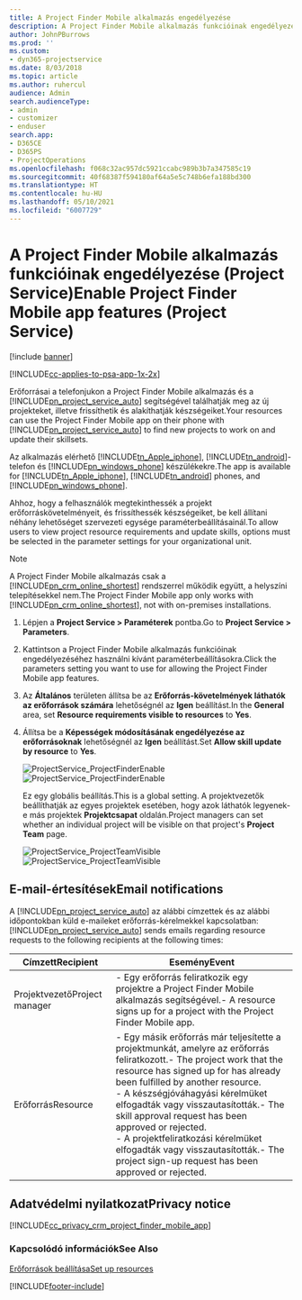 ```yaml
---
title: A Project Finder Mobile alkalmazás engedélyezése
description: A Project Finder Mobile alkalmazás funkcióinak engedélyezése a Project Service szolgáltatásban
author: JohnPBurrows
ms.prod: ''
ms.custom:
- dyn365-projectservice
ms.date: 8/03/2018
ms.topic: article
ms.author: ruhercul
audience: Admin
search.audienceType:
- admin
- customizer
- enduser
search.app:
- D365CE
- D365PS
- ProjectOperations
ms.openlocfilehash: f068c32ac957dc5921ccabc989b3b7a347585c19
ms.sourcegitcommit: 40f68387f594180af64a5e5c748b6efa188bd300
ms.translationtype: HT
ms.contentlocale: hu-HU
ms.lasthandoff: 05/10/2021
ms.locfileid: "6007729"
---
```

# <a name="enable-project-finder-mobile-app-features-project-service"></a><span data-ttu-id="d1c4f-103">A Project Finder Mobile alkalmazás funkcióinak engedélyezése (Project Service)</span><span class="sxs-lookup"><span data-stu-id="d1c4f-103">Enable Project Finder Mobile app features (Project Service)</span></span>

[!include [banner](../includes/psa-now-project-operations.md)]

[!INCLUDE[cc-applies-to-psa-app-1x-2x](../includes/cc-applies-to-psa-app-1x-2x.md)]

<span data-ttu-id="d1c4f-104">Erőforrásai a telefonjukon a Project Finder Mobile alkalmazás és a [!INCLUDE[pn_project_service_auto](../includes/pn-project-service-auto.md)] segítségével találhatják meg az új projekteket, illetve frissíthetik és alakíthatják készségeiket.</span><span class="sxs-lookup"><span data-stu-id="d1c4f-104">Your resources can use the Project Finder Mobile app on their phone with [!INCLUDE[pn_project_service_auto](../includes/pn-project-service-auto.md)] to find new projects to work on and update their skillsets.</span></span>  
  
 <span data-ttu-id="d1c4f-105">Az alkalmazás elérhető [!INCLUDE[tn_Apple_iphone](../includes/tn-apple-iphone.md)], [!INCLUDE[tn_android](../includes/tn-android.md)]-telefon és [!INCLUDE[pn_windows_phone](../includes/pn-windows-phone.md)] készülékekre.</span><span class="sxs-lookup"><span data-stu-id="d1c4f-105">The app is available for [!INCLUDE[tn_Apple_iphone](../includes/tn-apple-iphone.md)], [!INCLUDE[tn_android](../includes/tn-android.md)] phones, and [!INCLUDE[pn_windows_phone](../includes/pn-windows-phone.md)].</span></span>  
    
 <span data-ttu-id="d1c4f-106">Ahhoz, hogy a felhasználók megtekinthessék a projekt erőforráskövetelményeit, és frissíthessék készségeiket, be kell állítani néhány lehetőséget szervezeti egysége paraméterbeállításainál.</span><span class="sxs-lookup"><span data-stu-id="d1c4f-106">To allow users to view project resource requirements and update skills, options must be selected in the parameter settings for your organizational unit.</span></span>
  
> [!NOTE]
>  <span data-ttu-id="d1c4f-107">A Project Finder Mobile alkalmazás csak a [!INCLUDE[pn_crm_online_shortest](../includes/pn-crm-online-shortest.md)] rendszerrel működik együtt, a helyszíni telepítésekkel nem.</span><span class="sxs-lookup"><span data-stu-id="d1c4f-107">The Project Finder Mobile app only works with [!INCLUDE[pn_crm_online_shortest](../includes/pn-crm-online-shortest.md)], not with on-premises installations.</span></span>  
  
1. <span data-ttu-id="d1c4f-108">Lépjen a **Project Service > Paraméterek** pontba.</span><span class="sxs-lookup"><span data-stu-id="d1c4f-108">Go to **Project Service > Parameters**.</span></span>  
  
2. <span data-ttu-id="d1c4f-109">Kattintson a Project Finder Mobile alkalmazás funkcióinak engedélyezéséhez használni kívánt paraméterbeállításokra.</span><span class="sxs-lookup"><span data-stu-id="d1c4f-109">Click the parameters setting you want to use for allowing the Project Finder Mobile app features.</span></span>  
  
3. <span data-ttu-id="d1c4f-110">Az **Általános** területen állítsa be az **Erőforrás-követelmények láthatók az erőforrások számára** lehetőségnél az **Igen** beállítást.</span><span class="sxs-lookup"><span data-stu-id="d1c4f-110">In the **General** area, set **Resource requirements visible to resources** to **Yes**.</span></span>  
  
4. <span data-ttu-id="d1c4f-111">Állítsa be a **Képességek módosításának engedélyezése az erőforrásoknak** lehetőségnél az **Igen** beállítást.</span><span class="sxs-lookup"><span data-stu-id="d1c4f-111">Set **Allow skill update by resource** to **Yes**.</span></span>  
  
   <span data-ttu-id="d1c4f-112">![ProjectService_ProjectFinderEnable](../psa/media/project-service-project-finder-enable.png "ProjectService_ProjectFinderEnable")</span><span class="sxs-lookup"><span data-stu-id="d1c4f-112">![ProjectService_ProjectFinderEnable](../psa/media/project-service-project-finder-enable.png "ProjectService_ProjectFinderEnable")</span></span>  
  
   <span data-ttu-id="d1c4f-113">Ez egy globális beállítás.</span><span class="sxs-lookup"><span data-stu-id="d1c4f-113">This is a global setting.</span></span> <span data-ttu-id="d1c4f-114">A projektvezetők beállíthatják az egyes projektek esetében, hogy azok láthatók legyenek-e más projektek **Projektcsapat** oldalán.</span><span class="sxs-lookup"><span data-stu-id="d1c4f-114">Project managers can set whether an individual project will be visible on that project's **Project Team** page.</span></span>  
  
   <span data-ttu-id="d1c4f-115">![ProjectService_ProjectTeamVisible](../psa/media/project-service-project-team-visible.png "ProjectService_ProjectTeamVisible")</span><span class="sxs-lookup"><span data-stu-id="d1c4f-115">![ProjectService_ProjectTeamVisible](../psa/media/project-service-project-team-visible.png "ProjectService_ProjectTeamVisible")</span></span>  
  
## <a name="email-notifications"></a><span data-ttu-id="d1c4f-116">E-mail-értesítések</span><span class="sxs-lookup"><span data-stu-id="d1c4f-116">Email notifications</span></span>  
 <span data-ttu-id="d1c4f-117">A [!INCLUDE[pn_project_service_auto](../includes/pn-project-service-auto.md)] az alábbi címzettek és az alábbi időpontokban küld e-maileket erőforrás-kérelmekkel kapcsolatban:</span><span class="sxs-lookup"><span data-stu-id="d1c4f-117">[!INCLUDE[pn_project_service_auto](../includes/pn-project-service-auto.md)] sends emails regarding resource requests to the following recipients at the following times:</span></span>  
  
|<span data-ttu-id="d1c4f-118">Címzett</span><span class="sxs-lookup"><span data-stu-id="d1c4f-118">Recipient</span></span>|<span data-ttu-id="d1c4f-119">Esemény</span><span class="sxs-lookup"><span data-stu-id="d1c4f-119">Event</span></span>|  
|---------------|-----------|  
|<span data-ttu-id="d1c4f-120">Projektvezető</span><span class="sxs-lookup"><span data-stu-id="d1c4f-120">Project manager</span></span>|<span data-ttu-id="d1c4f-121">- Egy erőforrás feliratkozik egy projektre a Project Finder Mobile alkalmazás segítségével.</span><span class="sxs-lookup"><span data-stu-id="d1c4f-121">- A resource signs up for a project with the Project Finder Mobile app.</span></span>|  
|<span data-ttu-id="d1c4f-122">Erőforrás</span><span class="sxs-lookup"><span data-stu-id="d1c4f-122">Resource</span></span>|<span data-ttu-id="d1c4f-123">- Egy másik erőforrás már teljesítette a projektmunkát, amelyre az erőforrás feliratkozott.</span><span class="sxs-lookup"><span data-stu-id="d1c4f-123">- The project work that the resource has signed up for has already been fulfilled by another resource.</span></span><br /><span data-ttu-id="d1c4f-124">- A készségjóváhagyási kérelmüket elfogadták vagy visszautasították.</span><span class="sxs-lookup"><span data-stu-id="d1c4f-124">- The skill approval request has been approved or rejected.</span></span><br /><span data-ttu-id="d1c4f-125">- A projektfeliratkozási kérelmüket elfogadták vagy visszautasították.</span><span class="sxs-lookup"><span data-stu-id="d1c4f-125">- The project sign-up request has been approved or rejected.</span></span>|  
  
## <a name="privacy-notice"></a><span data-ttu-id="d1c4f-126">Adatvédelmi nyilatkozat</span><span class="sxs-lookup"><span data-stu-id="d1c4f-126">Privacy notice</span></span>  
 [!INCLUDE[cc_privacy_crm_project_finder_mobile_app](../includes/cc-privacy-crm-project-finder-mobile-app.md)]  
  
### <a name="see-also"></a><span data-ttu-id="d1c4f-127">Kapcsolódó információk</span><span class="sxs-lookup"><span data-stu-id="d1c4f-127">See Also</span></span>  
 [<span data-ttu-id="d1c4f-128">Erőforrások beállítása</span><span class="sxs-lookup"><span data-stu-id="d1c4f-128">Set up resources</span></span>](../psa/set-up-resources.md)


[!INCLUDE[footer-include](../includes/footer-banner.md)]